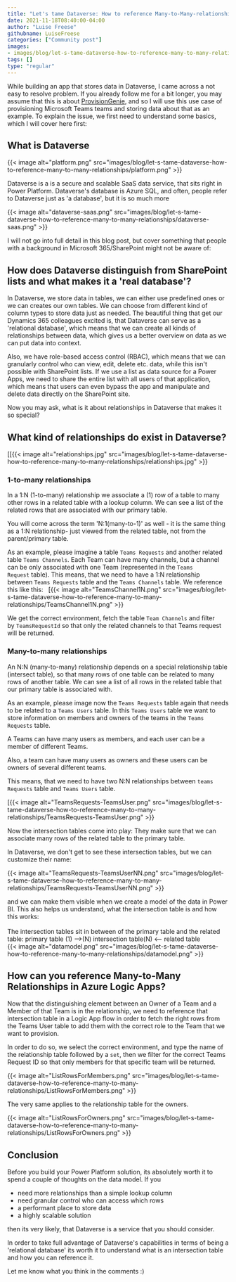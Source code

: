 ```yaml
---
title: "Let's tame Dataverse: How to reference Many-to-Many-relationships in Azure Logic Apps"
date: 2021-11-18T08:40:00-04:00
author: "Luise Freese"
githubname: LuiseFreese
categories: ["Community post"]
images:
- images/blog/let-s-tame-dataverse-how-to-reference-many-to-many-relationships/platform.png
tags: []
type: "regular"
---
```


While building an app that stores data in Dataverse, I came across a
not easy to resolve problem. If you already follow me for a bit longer,
you may assume that this is
about [ProvisionGenie](https://provisiongenie.com/ "https://provisionGenie.com"), 
and so I will use this use case of provisioning Microsoft Teams teams
and storing data about that as an example. To explain the issue, we
first need to understand some basics, which I will cover here
first:

## What is Dataverse 

{{< image alt="platform.png" src="images/blog/let-s-tame-dataverse-how-to-reference-many-to-many-relationships/platform.png" >}}

Dataverse is a is a secure and scalable SaaS data service, that sits
right in Power Platform. Dataverse's database is Azure SQL, and often,
people refer to Dataverse just as 'a database', but it is so much
more

{{< image alt="dataverse-saas.png" src="images/blog/let-s-tame-dataverse-how-to-reference-many-to-many-relationships/dataverse-saas.png" >}}


I will not go into full detail in this blog post, but cover something
that people with a background in Microsoft 365/SharePoint might not be
aware of:

## How does Dataverse distinguish from SharePoint lists and what makes it a 'real database'?

In Dataverse, we store data in tables, we can either use predefined ones
or we can creates our own tables. We can choose from different kind of
column types to store data just as needed. The beautiful thing that get
our Dynamics 365 colleagues excited is, that Dataverse can serve as a
'relational database', which means that we can create all kinds of
relationships between data, which gives us a better overview on data as
we can put data into context.

Also, we have role-based access control (RBAC), which means that we can
granularly control who can view, edit, delete etc. data, while this
isn't possible with SharePoint lists. If we use a list as data source
for a Power Apps, we need to share the entire list with all users of
that application, which means that users can even bypass the app and
manipulate and delete data directly on the SharePoint site.

Now you may ask, what is it about relationships in Dataverse that makes
it so special?

## What kind of relationships do exist in Dataverse? 

[[{{< image alt="relationships.jpg" src="images/blog/let-s-tame-dataverse-how-to-reference-many-to-many-relationships/relationships.jpg" >}}

### 1-to-many relationships

In a 1:N (1-to-many) relationship we associate a (1) row of a table to
many other rows in a related table with a lookup column. We can see a
list of the related rows that are associated with our primary table.

You will come across the term 'N:1(many-to-1)' as well - it is the
same thing as a 1:N relationship- just viewed from the related table,
not from the parent/primary table.

As an example, please imagine a table `Teams Requests` and another
related table `Teams Channels`. Each Team can have many channels, but a
channel can be only associated with one Team (represented in
the `Teams Request` table). This means, that we need to have a 1:N
relationship between `Teams Requests` table and
the `Teams Channels` table. We reference this like this:
 
[{{< image alt="TeamsChannel1N.png" src="images/blog/let-s-tame-dataverse-how-to-reference-many-to-many-relationships/TeamsChannel1N.png" >}}

We get the correct environment, fetch the table `Team Channels` and
filter by `TeamsRequestId` so that only the related channels to that
Teams request will be returned.

### Many-to-many relationships

An N:N (many-to-many) relationship depends on a special relationship
table (intersect table), so that many rows of one table can be related
to many rows of another table. We can see a list of all rows in the
related table that our primary table is associated with.

As an example, please image now the `Teams Requests` table again that
needs to be related to a `Teams Users` table. In
this `Teams Users` table we want to store information on members and
owners of the teams in the `Teams Requests` table.

A Teams can have many users as members, and each user can be a member of
different Teams.

Also, a team can have many users as owners and these users can be owners
of several different teams.

This means, that we need to have two N:N relationships
between `teams Requests` table and `Teams Users` table.

[{{< image alt="TeamsRequests-TeamsUser.png" src="images/blog/let-s-tame-dataverse-how-to-reference-many-to-many-relationships/TeamsRequests-TeamsUser.png" >}}

Now the intersection tables come into play: They make sure that we can
associate many rows of the related table to the primary table.

In Dataverse, we don't get to see these intersection tables, but we can
customize their name:

{{< image alt="TeamsRequests-TeamsUserNN.png" src="images/blog/let-s-tame-dataverse-how-to-reference-many-to-many-relationships/TeamsRequests-TeamsUserNN.png" >}}

and we can make them visible when we create a model of the data in Power
BI. This also helps us understand, what the intersection table is and
how this works: \
\
The intersection tables sit in between of the primary table and the
related table: primary table (1) \--\>(N) intersection table(N) \<\--
related table\
{{< image alt="datamodel.png" src="images/blog/let-s-tame-dataverse-how-to-reference-many-to-many-relationships/datamodel.png" >}}


## How can you reference Many-to-Many Relationships in Azure Logic Apps?

Now that the distinguishing element between an Owner of a Team and a
Member of that Team is in the relationship, we need to reference that
intersection table in a Logic App flow in order to fetch the right rows
from the Teams User table to add them with the correct role to the Team
that we want to provision.

In order to do so, we select the correct environment, and type the name
of the relationship table followed by a `set`, then we filter for the
correct Teams Request ID so that only members for that specific team
will be returned.

{{< image alt="ListRowsForMembers.png" src="images/blog/let-s-tame-dataverse-how-to-reference-many-to-many-relationships/ListRowsForMembers.png" >}}

The very same applies to the relationship table for the owners.

{{< image alt="ListRowsForOwners.png" src="images/blog/let-s-tame-dataverse-how-to-reference-many-to-many-relationships/ListRowsForOwners.png" >}}

## Conclusion

Before you build your Power Platform solution, its absolutely worth it
to spend a couple of thoughts on the data model. If you

-   need more relationships than a simple lookup column
-   need granular control who can access which rows
-   a performant place to store data
-   a highly scalable solution

then its very likely, that Dataverse is a service that you should
consider.

In order to take full advantage of Dataverse's capabilities in terms of
being a 'relational database' its worth it to understand what is an
intersection table and how you can reference it.

Let me know what you think in the comments :)
